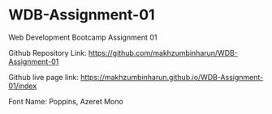 # WDB-Assignment-01
Web Development Bootcamp Assignment 01

Github Repository Link: https://github.com/makhzumbinharun/WDB-Assignment-01

Github live page link: https://makhzumbinharun.github.io/WDB-Assignment-01/index

Font Name: Poppins, Azeret Mono
